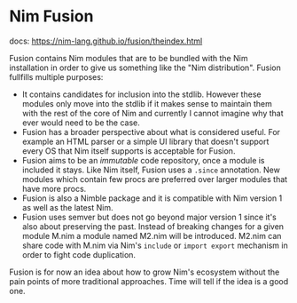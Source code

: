# Nim Fusion
docs: https://nim-lang.github.io/fusion/theindex.html

Fusion contains Nim modules that are to be bundled with the Nim installation in order to give us something like the "Nim distribution". 
Fusion fullfills multiple purposes: 

* It contains candidates for inclusion into the stdlib. However these modules only move into the stdlib if it 
  makes sense to maintain them with the rest of the core of Nim 
  and currently I cannot imagine why that ever would need to be the case.
* Fusion has a broader perspective about what is considered useful. For example an HTML parser or a simple UI 
  library that doesn't support every OS that Nim itself supports is acceptable for Fusion.
* Fusion aims to be an *immutable* code repository, once a module is included it stays. Like Nim itself, 
  Fusion uses a `.since` annotation. New modules which contain few procs are preferred over larger modules that have 
  more procs.
* Fusion is also a Nimble package and it is compatible with Nim version 1 as well as the latest Nim. 
* Fusion uses semver but does not go beyond major version 1 since it's also about preserving the past. Instead of breaking changes
  for a given module M.nim a module named M2.nim will be introduced. M2.nim can share code with M.nim via Nim's `include` or
  `import export` mechanism in order to fight code duplication.

Fusion is for now an idea about how to grow Nim's ecosystem without the pain points of more traditional approaches. 
Time will tell if the idea is a good one.

